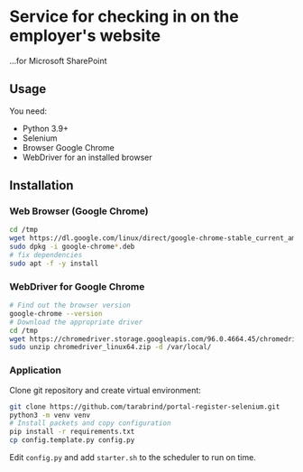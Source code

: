 # Service for checking in on the employer's website

...for Microsoft SharePoint

## Usage

You need:

* Python 3.9+
* Selenium
* Browser Google Chrome
* WebDriver for an installed browser

## Installation

### Web Browser (Google Chrome)

```bash
cd /tmp
wget https://dl.google.com/linux/direct/google-chrome-stable_current_amd64.deb
sudo dpkg -i google-chrome*.deb
# fix dependencies
sudo apt -f -y install
```

### WebDriver for Google Chrome

```bash
# Find out the browser version
google-chrome --version
# Download the appropriate driver
cd /tmp
wget https://chromedriver.storage.googleapis.com/96.0.4664.45/chromedriver_linux64.zip
sudo unzip chromedriver_linux64.zip -d /var/local/
```

### Application

Clone git repository and create virtual environment:

```bash
git clone https://github.com/tarabrind/portal-register-selenium.git
python3 -m venv venv
# Install packets and copy configuration
pip install -r requirements.txt
cp config.template.py config.py
```

Edit `config.py` and add `starter.sh` to the scheduler to run on time.
